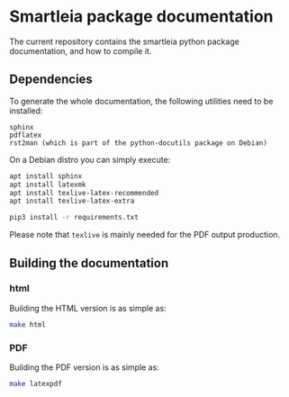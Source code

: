 # Smartleia package documentation 

The current repository contains the smartleia python package documentation, and how
to compile it.

## Dependencies

To generate the whole documentation, the following utilities need to be installed:

```
sphinx
pdflatex
rst2man (which is part of the python-docutils package on Debian)
```

On a Debian distro you can simply execute:

```sh
apt install sphinx
apt install latexmk 
apt install texlive-latex-recommended
apt install texlive-latex-extra

pip3 install -r requirements.txt
```

Please note that `texlive` is mainly needed for the PDF output production.

## Building the documentation


### html 

Building the HTML version is as simple as:

```sh
make html
```

### PDF

Building the PDF version is as simple as:

```sh
make latexpdf
```


